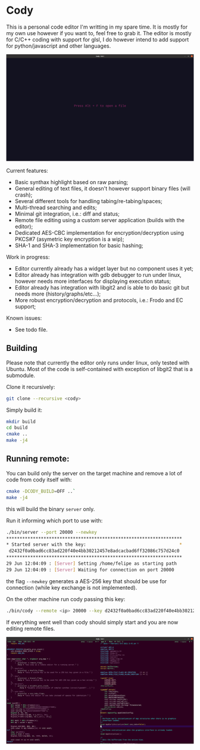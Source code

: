 # Cody
This is a personal code editor I'm writting in my spare time. It is mostly for my own use however if you want to, feel free to grab it.
The editor is mostly for C/C++ coding with support for glsl, I do however intend to add support for python/javascript and other languages.

![Alt text](images/editor2.png?raw=true "Cody")

Current features:
 * Basic synthax highlight based on raw parsing;
 * General editing of text files, it doesn't however support binary files (will crash);
 * Several different tools for handling tabing/re-tabing/spaces;
 * Multi-thread searching and edits;
 * Minimal git integration, i.e.: diff and status;
 * Remote file editing using a custom server application (builds with the editor);
 * Dedicated AES-CBC implementation for encryption/decryption using PKCS#7 (asymetric key encryption is a wip);
 * SHA-1 and SHA-3 implementation for basic hashing;

Work in progress:
 * Editor currently already has a widget layer but no component uses it yet;
 * Editor already has integration with gdb debugger to run under linux, however needs more interfaces for displaying execution status;
 * Editor already has integration with libgit2 and is able to do basic git but needs more (history/graphs/etc...);
 * More robust encryption/decryption and protocols, i.e.: Frodo and EC support;

Known issues:
 * See todo file.

## Building
Please note that currently the editor only runs under linux, only tested with Ubuntu. Most of the code is self-contained with exception of libgit2
that is a submodule.

Clone it recursively:
```bash
git clone --recursive <cody>
```
Simply build it:
```bash
mkdir build
cd build
cmake ..
make -j4
```
## Running remote:
You can build only the server on the target machine and remove a lot of code from cody itself with:
```bash
cmake -DCODY_BUILD=OFF ..`
make -j4
```
this will build the binary `server` only.

Run it informing which port to use with:
```bash
./bin/server --port 20000 --newkey
******************************************************************
* Started server with the key:                                   *
 d2432f0a0bad6cc83ad220f40e4bb30212457e8adcacbad6ff32086c757d24c0 
******************************************************************
29 Jun 12:04:09 : [Server] Setting /home/felipe as starting path
29 Jun 12:04:09 : [Server] Waiting for connection on port 20000
```
the flag `--newkey` generates a AES-256 key that should be use for connection (while key exchange is not implemented).

On the other machine run cody passing this key:
```bash
./bin/cody --remote <ip> 20000 --key d2432f0a0bad6cc83ad220f40e4bb30212457e8adcacbad6ff32086c757d24c0
```
If everything went well than cody should simply start and you are now editing remote files.

![Alt text](images/editor1.png?raw=true "Cody")

